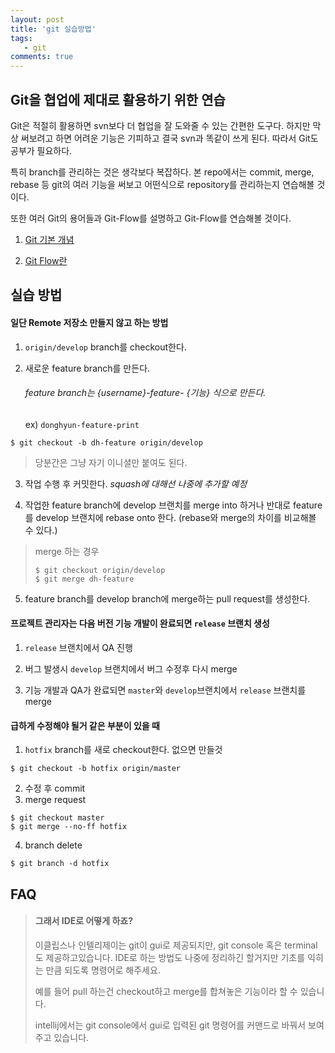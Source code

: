 ```yaml
---
layout: post
title: 'git 실습방법'
tags: 
   - git
comments: true
---
```


## Git을 협업에 제대로 활용하기 위한 연습

Git은 적절히 활용하면 svn보다 더 협업을 잘 도와줄 수 있는 간편한 도구다. 하지만 막상 써보려고 하면 어려운 기능은 기피하고 결국 svn과 똑같이 쓰게 된다. 따라서 Git도 공부가 필요하다.

특히 branch를 관리하는 것은 생각보다 복잡하다. 본 repo에서는 commit, merge, rebase 등 git의 여러 기능을 써보고 어떤식으로 repository를 관리하는지 연습해볼 것이다.

또한 여러 Git의 용어들과 Git-Flow를 설명하고 Git-Flow를 연습해볼 것이다.

1. [Git 기본 개념](git-study/Git%20개념%20알아보기.md)

2. [Git Flow란](git-study/Git%20Flow란.md)

## 실습 방법 

#### 일단 Remote 저장소 만들지 않고 하는 방법

1. `origin/develop` branch를 checkout한다.

2. 새로운 feature branch를 만든다.

   ###### feature branch는 {username}-feature- {기능} 식으로 만든다.

   ex) `donghyun-feature-print`
```console
$ git checkout -b dh-feature origin/develop    
```

   > 당분간은 그냥 자기 이니셜만 붙여도 된다.

3. 작업 수행 후 커밋한다. *squash에 대해선 나중에 추가할 예정*

4. 작업한 feature branch에 develop 브랜치를 merge into 하거나 반대로 feature를 develop 브랜치에 rebase onto 한다. (rebase와 merge의 차이를 비교해볼 수 있다.)

> merge 하는 경우
>```console
>$ git checkout origin/develop
>$ git merge dh-feature
>```

5. feature branch를 develop branch에 merge하는 pull request를 생성한다.

#### 프로젝트 관리자는 다음 버전 기능 개발이 완료되면 `release` 브랜치 생성
1. `release` 브랜치에서 QA 진행

2. 버그 발생시 `develop` 브랜치에서 버그 수정후 다시 merge

3. 기능 개발과 QA가 완료되면 `master`와 `develop`브랜치에서 `release` 브랜치를 merge



#### 급하게 수정해야 될거 같은 부분이 있을 때
1. `hotfix` branch를 새로 checkout한다. 없으면 만들것
```console
$ git checkout -b hotfix origin/master
```
2. 수정 후 commit
3. merge request
```console
$ git checkout master
$ git merge --no-ff hotfix
```
4. branch delete
```console
$ git branch -d hotfix
```


## FAQ

> #### 그래서 IDE로 어떻게 하죠?
> 이클립스나 인텔리제이는 git이 gui로 제공되지만, git console 혹은 terminal도 제공하고있습니다.
> IDE로 하는 방법도 나중에 정리하긴 할거지만 기초를 익히는 만큼 되도록 명령어로 해주세요. 
>
> 예를 들어 pull 하는건 checkout하고 merge를 합쳐놓은 기능이라 할 수 있습니다.
>
> intellij에서는 git console에서 gui로 입력된 git 명령어를 커맨드로 바꿔서 보여주고 있습니다.

